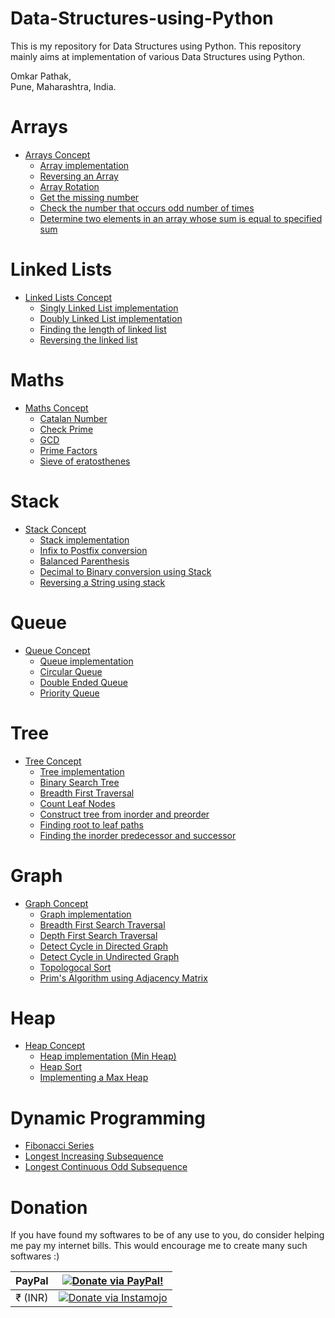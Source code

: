 # Data-Structures-using-Python
This is my repository for Data Structures using Python.
This repository mainly aims at implementation of various Data Structures using Python.

Omkar Pathak,<br />
Pune, Maharashtra, India.<br />

# Arrays

* [Arrays Concept](https://github.com/OmkarPathak/Data-Structures-using-Python/blob/master/Arrays/Arrays.ipynb)
    * [Array implementation](Arrays/Arrays.py)
    * [Reversing an Array](Arrays/P01_ReversingArray.py)
    * [Array Rotation](Arrays/P02_ArrayRotation.py)
    * [Get the missing number](Arrays/P03_GetMissingNumber.py)
    * [Check the number that occurs odd number of times](Arrays/P04_OddNumberOfTimes.py)
    * [Determine two elements in an array whose sum is equal to specified sum](Arrays/P05_CheckForPairSum.py)

# Linked Lists

* [Linked Lists Concept](https://github.com/OmkarPathak/Data-Structures-using-Python/blob/master/Linked%20Lists/Linked%20Lists.ipynb)
    * [Singly Linked List implementation](Linked%20Lists/SinglyLinkedList.py)
    * [Doubly Linked List implementation](Linked%20Lists/DoublyLinkedList.py)
    * [Finding the length of linked list](Linked%20Lists/P01_FindingLengthOfLinkedList.py)
    * [Reversing the linked list](Linked%20Lists/P02_ReversingLinkedList.py)

# Maths

* [Maths Concept](Maths)
    * [Catalan Number](Maths/catalan.py)
    * [Check Prime](Maths/check_prime.py)
    * [GCD](Maths/gcd.py)
    * [Prime Factors](Maths/prime_factors.py)
    * [Sieve of eratosthenes](Maths/sieve.py)


# Stack

* [Stack Concept](https://github.com/OmkarPathak/Data-Structures-using-Python/tree/master/Stack/Stack.ipynb)
    * [Stack implementation](https://github.com/OmkarPathak/Data-Structures-using-Python/tree/master/Stack/Stack.py)
    * [Infix to Postfix conversion](Stack/P01_InfixToPostfix.py)
    * [Balanced Parenthesis](Stack/P02_BalancedParenthesis.py)
    * [Decimal to Binary conversion using Stack](Stack/P03_DecimalToBinary.py)
    * [Reversing a String using stack](Stack/P04_ReverseString.py)

# Queue

* [Queue Concept](https://github.com/OmkarPathak/Data-Structures-using-Python/tree/master/Queue/Queue.ipynb)
    * [Queue implementation](Queue/Queue.py)
    * [Circular Queue](Queue/CicularQueue.py)
    * [Double Ended Queue](Queue/Deque.py)
    * [Priority Queue](Queue/PriorityQueue.py)

# Tree

* [Tree Concept](https://github.com/OmkarPathak/Data-Structures-using-Python/blob/master/Trees/Tree.ipynb)
    * [Tree implementation](Trees/Tree.py)
    * [Binary Search Tree](Trees/BinarySearchTree.py)
    * [Breadth First Traversal](Trees/P01_BreadthFirstTraversal.py)
    * [Count Leaf Nodes](Trees/P02_CountLeafNodes.py)
    * [Construct tree from inorder and preorder](Trees/P03_TreeFromInorderAndPreorder.py)
    * [Finding root to leaf paths](Trees/P04_RootToLeafPaths.py)
    * [Finding the inorder predecessor and successor](Trees/P05_InorderPredecessorAndSuccessor.py)

# Graph

* [Graph Concept](https://github.com/OmkarPathak/Data-Structures-using-Python/tree/master/Graph/Graph.ipynb)
    * [Graph implementation](Graph/Graph.py)
    * [Breadth First Search Traversal](Graph/P01_BreadthFirstSearch.py)
    * [Depth First Search Traversal](Graph/P02_DepthFirstSearch.py)
    * [Detect Cycle in Directed Graph](Graph/P03_DetectCycleInDirectedGraph.py)
    * [Detect Cycle in Undirected Graph](Graph/P04_DetectCycleInUndirectedGraph.py)
    * [Topologocal Sort](Graph/P05_TopologicalSort.py)
    * [Prim's Algorithm using Adjacency Matrix](Graph/P06_Prim's-Algorithm.py)

# Heap

* [Heap Concept](https://github.com/OmkarPathak/Data-Structures-using-Python/blob/master/Heap/Heap.ipynb)
    * [Heap implementation (Min Heap)](Heap/Heap.py)
    * [Heap Sort](Heap/P01_HeapSort.py)
    * [Implementing a Max Heap](Heap/P02_MaxHeap.py)

# Dynamic Programming

* [Fibonacci Series](Dynamic%20Programming/P01_Fibonnaci.py)
* [Longest Increasing Subsequence](Dynamic%20Programming/P02_LongestIncreasingSubsequence.py)
* [Longest Continuous Odd Subsequence](Dynamic%20Programming/P03_LongestContinuousOddSubsequence.py)

# Donation

If you have found my softwares to be of any use to you, do consider helping me pay my internet bills. This would encourage me to create many such softwares :)

| PayPal | <a href="https://paypal.me/omkarpathak27" target="_blank"><img src="https://www.paypalobjects.com/webstatic/mktg/logo/AM_mc_vs_dc_ae.jpg" alt="Donate via PayPal!" title="Donate via PayPal!" /></a> |
|:-------------------------------------------:|:-------------------------------------------------------------:|
| ₹ (INR)  | <a href="https://www.instamojo.com/@omkarpathak/" target="_blank"><img src="https://www.soldermall.com/images/pic-online-payment.jpg" alt="Donate via Instamojo" title="Donate via instamojo" /></a> |
